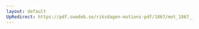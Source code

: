 ```yaml
---
layout: default
UpRedirect: https://pdf.swedeb.se/riksdagen-motions-pdf/1867/mot_1867__fk__00063/mot_1867__fk__00063_002.pdf
---
```

